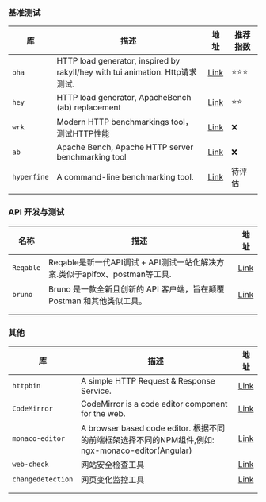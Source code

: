 ### 基准测试

| 库           | 描述                                                                        | 地址                                                         | 推荐指数               |
| ----------- | ------------------------------------------------------------------------- | ---------------------------------------------------------- | ------------------ |
| `oha`       | HTTP load generator, inspired by rakyll/hey with tui animation. Http请求测试. | [Link](https://github.com/hatoo/oha)                       | :star::star::star: |
| `hey`       | HTTP load generator, ApacheBench (ab) replacement                         | [Link](https://github.com/rakyll/hey)                      | :star::star:       |
| `wrk`       | Modern HTTP benchmarkings tool，测试HTTP性能                                   | [Link](https://github.com/wg/wrk)                          | :x:                |
| `ab`        | Apache Bench, Apache HTTP server benchmarking tool                        | [Link](https://httpd.apache.org/docs/2.4/programs/ab.html) | :x:                |
| `hyperfine` | A command-line benchmarking tool.                                         | [Link](https://github.com/sharkdp/hyperfine)               | 待评估                |
|             |                                                                           |                                                            |                    |

### ​API 开发与测试

| 名称        | 描述                                                    | 地址                                        |
| --------- | ----------------------------------------------------- | ----------------------------------------- |
| `Reqable` | Reqable是新一代API调试 + API测试一站化解决方案.类似于apifox、postman等工具. | [Link](https://reqable.com/zh-CN/)        |
| `bruno`   | Bruno 是一款全新且创新的 API 客户端，旨在颠覆 Postman 和其他类似工具。         | [Link](https://github.com/usebruno/bruno) |
|           |                                                       |                                           |
|           |                                                       |                                           |

### 其他

| 库                 | 描述                                                                              | 地址                                                     |
| ----------------- | ------------------------------------------------------------------------------- | ------------------------------------------------------ |
| `httpbin`         | A simple HTTP Request & Response Service.                                       | [Link](https://httpbin.org/)                           |
| `CodeMirror`      | CodeMirror is a code editor component for the web.                              | [Link](https://codemirror.net/)                        |
| `monaco-editor`   | A browser based code editor. 根据不同的前端框架选择不同的NPM组件,例如: ngx-monaco-editor(Angular) | [Link](https://github.com/microsoft/monaco-editor)     |
| `web-check`       | 网站安全检查工具                                                                        | [Link](https://github.com/Lissy93/web-check)           |
| `changedetection` | 网页变化监控工具                                                                        | [Link](https://github.com/dgtlmoon/changedetection.io) |
|                   |                                                                                 |                                                        |
|                   |                                                                                 |                                                        |

# 
